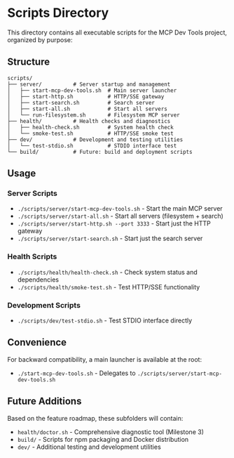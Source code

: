 # Scripts Directory

This directory contains all executable scripts for the MCP Dev Tools project, organized by purpose:

## Structure

```
scripts/
├── server/          # Server startup and management
│   ├── start-mcp-dev-tools.sh  # Main server launcher
│   ├── start-http.sh           # HTTP/SSE gateway
│   ├── start-search.sh         # Search server
│   ├── start-all.sh            # Start all servers
│   └── run-filesystem.sh       # Filesystem MCP server
├── health/          # Health checks and diagnostics
│   ├── health-check.sh         # System health check
│   └── smoke-test.sh           # HTTP/SSE smoke test
├── dev/             # Development and testing utilities
│   └── test-stdio.sh           # STDIO interface test
└── build/           # Future: build and deployment scripts
```

## Usage

### Server Scripts
- `./scripts/server/start-mcp-dev-tools.sh` - Start the main MCP server
- `./scripts/server/start-all.sh` - Start all servers (filesystem + search)
- `./scripts/server/start-http.sh --port 3333` - Start just the HTTP gateway
- `./scripts/server/start-search.sh` - Start just the search server

### Health Scripts
- `./scripts/health/health-check.sh` - Check system status and dependencies
- `./scripts/health/smoke-test.sh` - Test HTTP/SSE functionality

### Development Scripts
- `./scripts/dev/test-stdio.sh` - Test STDIO interface directly

## Convenience

For backward compatibility, a main launcher is available at the root:
- `./start-mcp-dev-tools.sh` - Delegates to `./scripts/server/start-mcp-dev-tools.sh`

## Future Additions

Based on the feature roadmap, these subfolders will contain:
- `health/doctor.sh` - Comprehensive diagnostic tool (Milestone 3)
- `build/` - Scripts for npm packaging and Docker distribution
- `dev/` - Additional testing and development utilities
